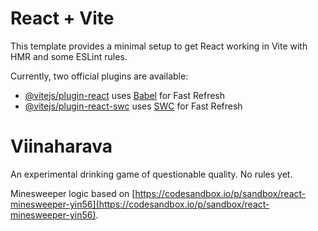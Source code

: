 # React + Vite

This template provides a minimal setup to get React working in Vite with HMR and some ESLint rules.

Currently, two official plugins are available:

- [@vitejs/plugin-react](https://github.com/vitejs/vite-plugin-react/blob/main/packages/plugin-react/README.md) uses [Babel](https://babeljs.io/) for Fast Refresh
- [@vitejs/plugin-react-swc](https://github.com/vitejs/vite-plugin-react-swc) uses [SWC](https://swc.rs/) for Fast Refresh

# Viinaharava

An experimental drinking game of questionable quality. No rules yet.

Minesweeper logic based on [https://codesandbox.io/p/sandbox/react-minesweeper-yin56](https://codesandbox.io/p/sandbox/react-minesweeper-yin56).
